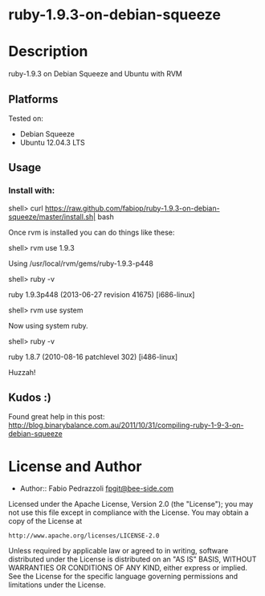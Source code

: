 ruby-1.9.3-on-debian-squeeze
============================

Description
===========

ruby-1.9.3 on Debian Squeeze and Ubuntu with RVM

## Platforms

Tested on:
* Debian Squeeze 
* Ubuntu 12.04.3 LTS

## Usage

### Install with: ###

shell> curl https://raw.github.com/fabiop/ruby-1.9.3-on-debian-squeeze/master/install.sh| bash

Once rvm is installed you can do things like these:

shell> rvm use 1.9.3

Using /usr/local/rvm/gems/ruby-1.9.3-p448

shell> ruby -v

ruby 1.9.3p448 (2013-06-27 revision 41675) [i686-linux]

shell> rvm use system

Now using system ruby.

shell> ruby -v

ruby 1.8.7 (2010-08-16 patchlevel 302) [i486-linux]

Huzzah!

## Kudos :)

Found great help in this post: 
http://blog.binarybalance.com.au/2011/10/31/compiling-ruby-1-9-3-on-debian-squeeze



License and Author
==================

- Author:: Fabio Pedrazzoli <fpgit@bee-side.com>

Licensed under the Apache License, Version 2.0 (the "License");
you may not use this file except in compliance with the License.
You may obtain a copy of the License at

    http://www.apache.org/licenses/LICENSE-2.0

Unless required by applicable law or agreed to in writing, software
distributed under the License is distributed on an "AS IS" BASIS,
WITHOUT WARRANTIES OR CONDITIONS OF ANY KIND, either express or implied.
See the License for the specific language governing permissions and
limitations under the License.

